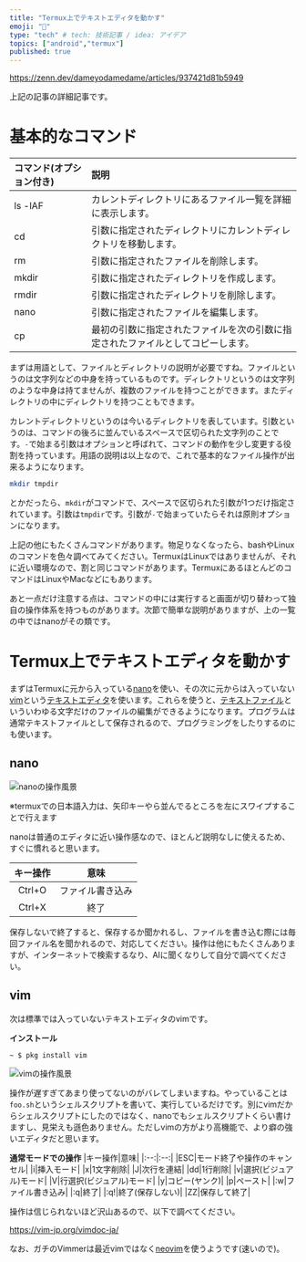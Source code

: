 ```yaml
---
title: "Termux上でテキストエディタを動かす"
emoji: "👏"
type: "tech" # tech: 技術記事 / idea: アイデア
topics: ["android","termux"]
published: true
---
```

https://zenn.dev/dameyodamedame/articles/937421d81b5949

上記の記事の詳細記事です。

# 基本的なコマンド

|コマンド(オプション付き)|説明|
|:--|:--|
|ls -lAF|カレントディレクトリにあるファイル一覧を詳細に表示します。|
|cd|引数に指定されたディレクトリにカレントディレクトリを移動します。|
|rm|引数に指定されたファイルを削除します。|
|mkdir|引数に指定されたディレクトリを作成します。|
|rmdir|引数に指定されたディレクトリを削除します。|
|nano|引数に指定されたファイルを編集します。|
|cp|最初の引数に指定されたファイルを次の引数に指定されたファイルとしてコピーします。|

まずは用語として、ファイルとディレクトリの説明が必要ですね。ファイルというのは文字列などの中身を持っているものです。ディレクトリというのは文字列のような中身は持てませんが、複数のファイルを持つことができます。またディレクトリの中にディレクトリを持つこともできます。

カレントディレクトリというのは今いるディレクトリを表しています。引数というのは、コマンドの後ろに並んでいるスペースで区切られた文字列のことです。`-`で始まる引数はオプションと呼ばれて、コマンドの動作を少し変更する役割を持っています。用語の説明は以上なので、これで基本的なファイル操作が出来るようになります。

```sh
mkdir tmpdir
```
とかだったら、`mkdir`がコマンドで、スペースで区切られた引数が1つだけ指定されています。引数は`tmpdir`です。引数が`-`で始まっていたらそれは原則オプションになります。

上記の他にもたくさんコマンドがあります。物足りなくなったら、bashやLinuxのコマンドを色々調べてみてください。TermuxはLinuxではありませんが、それに近い環境なので、割と同じコマンドがあります。TermuxにあるほとんどのコマンドはLinuxやMacなどにもあります。

あと一点だけ注意する点は、コマンドの中には実行すると画面が切り替わって独自の操作体系を持つものがあります。次節で簡単な説明がありますが、上の一覧の中ではnanoがその類です。

# Termux上でテキストエディタを動かす

まずはTermuxに元から入っている[nano](https://ja.wikipedia.org/wiki/Nano_(%E3%83%86%E3%82%AD%E3%82%B9%E3%83%88%E3%82%A8%E3%83%87%E3%82%A3%E3%82%BF))を使い、その次に元からは入っていない[vim](https://ja.wikipedia.org/wiki/Vim)という[テキストエディタ](https://ja.wikipedia.org/wiki/%E3%83%86%E3%82%AD%E3%82%B9%E3%83%88%E3%82%A8%E3%83%87%E3%82%A3%E3%82%BF)を使います。これらを使うと、[テキストファイル](https://ja.wikipedia.org/wiki/%E3%83%86%E3%82%AD%E3%82%B9%E3%83%88%E3%83%95%E3%82%A1%E3%82%A4%E3%83%AB)といういわゆる文字だけのファイルの編集ができるようになります。プログラムは通常テキストファイルとして保存されるので、プログラミングをしたりするのにも使います。

## nano

![nanoの操作風景](/images/2ce9c3391d3f0c_001.webp)

※termuxでの日本語入力は、矢印キーやら並んでるところを左にスワイプすることで行えます

nanoは普通のエディタに近い操作感なので、ほとんど説明なしに使えるため、すぐに慣れると思います。

|キー操作|意味|
|:--:|:--:|
|Ctrl+O|ファイル書き込み|
|Ctrl+X|終了|

保存しないで終了すると、保存するか聞かれるし、ファイルを書き込む際には毎回ファイル名を聞かれるので、対応してください。操作は他にもたくさんありますが、インターネットで検索するなり、AIに聞くなりして自分で調べてください。

## vim

次は標準では入っていないテキストエディタのvimです。

**インストール**
```shell-session
~ $ pkg install vim
```

![vimの操作風景](/images/2ce9c3391d3f0c_002.webp)

操作が遅すぎてあまり使ってないのがバレてしまいますね。やっていることは`foo.sh`というシェルスクリプトを書いて、実行しているだけです。別にvimだからシェルスクリプトにしたのではなく、nanoでもシェルスクリプトくらい書けますし、見栄えも遜色ありません。ただしvimの方がより高機能で、より癖の強いエディタだと思います。

**通常モードでの操作**
|キー操作|意味|
|:--:|:--:|
|ESC|モード終了や操作のキャンセル|
|i|挿入モード|
|x|1文字削除|
|J|次行を連結|
|dd|1行削除|
|v|選択(ビジュアル)モード|
|V|行選択(ビジュアル)モード|
|y|コピー(ヤンク)|
|p|ペースト|
|:w|ファイル書き込み|
|:q|終了|
|:q!|終了(保存しない)|
|ZZ|保存して終了|

操作は信じられないほど沢山あるので、以下で調べてください。

https://vim-jp.org/vimdoc-ja/

なお、ガチのVimmerは最近vimではなく[neovim](https://neovim.io/)を使うようです(速いので)。
